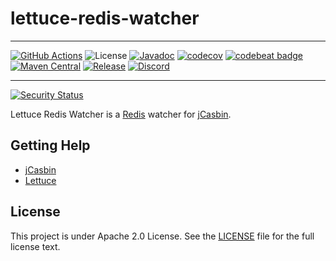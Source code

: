 # lettuce-redis-watcher
---

[![GitHub Actions](https://github.com/jcasbin/lettuce-redis-watcher/actions/workflows/maven-ci.yml/badge.svg)](https://github.com/jcasbin/lettuce-redis-watcher/actions/workflows/maven-ci.yml)
![License](https://img.shields.io/github/license/jcasbin/lettuce-redis-watcher)
[![Javadoc](https://javadoc.io/badge2/org.casbin/jcasbin-lettuce-redis-watcher/javadoc.svg)](https://javadoc.io/doc/org.casbin/jcasbin-lettuce-redis-watcher)
[![codecov](https://codecov.io/gh/jcasbin/lettuce-redis-watcher/branch/master/graph/badge.svg?token=ENt9xr4nFg)](https://codecov.io/gh/jcasbin/lettuce-redis-watcher)
[![codebeat badge](https://codebeat.co/badges/8b3da1c4-3a61-4123-a3d4-002b2598a297)](https://codebeat.co/projects/github-com-jcasbin-lettuce-redis-watcher-master)
[![Maven Central](https://img.shields.io/maven-central/v/org.casbin/jcasbin-lettuce-redis-watcher.svg)](https://mvnrepository.com/artifact/org.casbin/jcasbin-lettuce-redis-watcher/latest)
[![Release](https://img.shields.io/github/release/jcasbin/lettuce-redis-watcher.svg)](https://github.com/jcasbin/lettuce-redis-watcher/releases/latest)
[![Discord](https://img.shields.io/discord/1022748306096537660?logo=discord&label=discord&color=5865F2)](https://discord.gg/S5UjpzGZjN)

---
[![Security Status](https://www.murphysec.com/platform3/v31/badge/1688427475171692544.svg)](https://www.murphysec.com/console/report/1688411419949424640/1688427475171692544)


Lettuce Redis Watcher is a [Redis](http://redis.io) watcher for [jCasbin](https://github.com/casbin/jcasbin).

## Getting Help

- [jCasbin](https://github.com/casbin/jCasbin)
- [Lettuce](https://lettuce.io)

## License

This project is under Apache 2.0 License. See the [LICENSE](https://github.com/jcasbin/lettuce-redis-watcher/blob/master/LICENSE) file for the full license text.